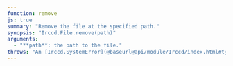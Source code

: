 ```yaml
---
function: remove
js: true
summary: "Remove the file at the specified path."
synopsis: "Irccd.File.remove(path)"
arguments:
  - "**path**: the path to the file."
throws: "An [Irccd.SystemError](@baseurl@api/module/Irccd/index.html#types) on failures."
---
```


